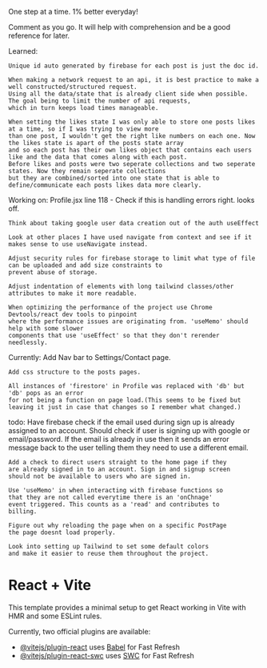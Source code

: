 One step at a time. 1% better everyday!

Comment as you go. It will help with comprehension and be a good
reference for later.

Learned: 

    Unique id auto generated by firebase for each post is just the doc id.

    When making a network request to an api, it is best practice to make a well constructed/structured request.
    Using all the data/state that is already client side when possible. The goal being to limit the number of api requests, 
    which in turn keeps load times manageable.

    When setting the likes state I was only able to store one posts likes at a time, so if I was trying to view more 
    than one post, I wouldn't get the right like numbers on each one. Now the likes state is apart of the posts state array 
    and so each post has their own likes object that contains each users like and the data that comes along with each post. 
    Before likes and posts were two seperate collections and two seperate states. Now they remain seperate collections 
    but they are combined/sorted into one state that is able to define/communicate each posts likes data more clearly.

Working on:
    Profile.jsx line 118 - Check if this is handling errors right. looks off.

    Think about taking google user data creation out of the auth useEffect

    Look at other places I have used navigate from context and see if it makes sense to use useNavigate instead.

    Adjust security rules for firebase storage to limit what type of file can be uploaded and add size constraints to
    prevent abuse of storage.

    Adjust indentation of elements with long tailwind classes/other attributes to make it more readable. 

    When optimizing the performance of the project use Chrome Devtools/react dev tools to pinpoint 
    where the performance issues are originating from. 'useMemo' should help with some slower 
    components that use 'useEffect' so that they don't rerender needlessly.

Currently:
    Add Nav bar to Settings/Contact page.

    Add css structure to the posts pages.

    All instances of 'firestore' in Profile was replaced with 'db' but 'db' pops as an error 
    for not being a function on page load.(This seems to be fixed but leaving it just in case that changes so I remember what changed.)

todo:
    Have firebase check if the email used during sign up is
    already assigned to an account. Should check if user is 
    signing up with google or email/password. If the email is 
    already in use then it sends an error message back to the 
    user telling them they need to use a different email.

    Add a check to direct users straight to the home page if they 
    are already signed in to an account. Sign in and signup screen
    should not be available to users who are signed in.

    Use 'useMemo' in when interacting with firebase functions so 
    that they are not called everytime there is an 'onChnage' 
    event triggered. This counts as a 'read' and contributes to 
    billing.

    Figure out why reloading the page when on a specific PostPage 
    the page doesnt load properly.

    Look into setting up Tailwind to set some default colors
    and make it easier to reuse them throughout the project.


# React + Vite

This template provides a minimal setup to get React working in Vite with HMR and some ESLint rules.

Currently, two official plugins are available:

- [@vitejs/plugin-react](https://github.com/vitejs/vite-plugin-react/blob/main/packages/plugin-react/README.md) uses [Babel](https://babeljs.io/) for Fast Refresh
- [@vitejs/plugin-react-swc](https://github.com/vitejs/vite-plugin-react-swc) uses [SWC](https://swc.rs/) for Fast Refresh